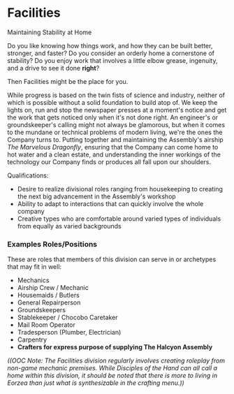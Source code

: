 <div id="title">
  <h1>Facilities</h1>
  <p>Maintaining Stability at Home</p>
</div>

Do you like knowing how things work, and how they can be built better, stronger, and faster? Do you consider an orderly home a cornerstone of stability? Do you enjoy work that involves a little elbow grease, ingenuity, and a drive to see it done __right__?

Then Facilities might be the place for you.

While progress is based on the twin fists of science and industry, neither of which is possible without a solid foundation to build atop of. We keep the lights on, run and stop the newspaper presses at a moment's notice and get the work that gets noticed only when it's not done right. An engineer's or groundskeeper's calling might not always be glamorous, but when it comes to the mundane or technical problems of modern living, we're the ones the Company turns to. Putting together and maintaining the Assembly's airship _The Marvelous Dragonfly_, ensuring that the Company can come home to hot water and a clean estate, and understanding the inner workings of the technology our Company finds or produces all fall upon our shoulders.
 
Qualifications:
* Desire to realize divisional roles ranging from housekeeping to creating the next big advancement in the Assembly's workshop
* Ability to adapt to interactions that can quickly involve the whole company
* Creative types who are comfortable around varied types of individuals from equally as varied backgrounds

### Examples Roles/Positions
These are roles that members of this division can serve in or archetypes that may fit in well:
* Mechanics
* Airship Crew / Mechanic
* Housemaids / Butlers
* General Repairperson
* Groundskeepers
* Stablekeeper / Chocobo Caretaker
* Mail Room Operator
* Tradesperson (Plumber, Electrician)
* Carpentry
* **Crafters for express purpose of supplying The Halcyon Assembly**

_((OOC Note: The Facilities division regularly involves creating roleplay from non-game mechanic premises. While Disciples of the Hand can all call a home within this division, it should be noted that there is more to living in Eorzea than just what is synthesizable in the crafting menu.))_
